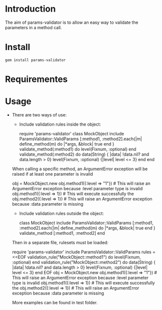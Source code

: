 # Introduction

 The aim of params-validator is to allow an easy way to validate the
parameters in a method call.

# Install

    gem install params-validator

# Requirementes

# Usage

* There are two ways of use:

  * Include validation rules inside the object:

    require 'params-validator'
    class MockObject
      include ParamsValidator::ValidParams
      [:method1, :method2].each{|m|
        define_method(m) do |*args, &block|
          true
        end
      }
      validate_method(:method1) do
        level(Fixnum, :optional)
      end
      validate_method(:method2) do
        data(String) { |data| !data.nil? and data.length > 0}
        level(Fixnum, :optional) {|level| level <= 3}
      end
    end


  When calling a specific method, an ArgumentError exception will be raised if at least one parameter is invalid

    obj = MockObject.new
    obj.method1({:level => "1"})  # This will raise an ArgumentError exception because :level parameter type is invalid
    obj.method1({:level => 1})  # This will execute successfully the
    obj.method2({:level => 1})  # This will raise an ArgumentError exception because :data parameter is missing

  * Include validation rules outside the object:

    class MockObject
      include ParamsValidator::ValidParams
      [:method1, :method2].each{|m|
        define_method(m) do |*args, &block|
          true
        end
      }
      validate_method [:method1, :method2]
    end


  Then in a separate file, rulesets must be loaded:

    require 'params-validator'
    include ParamsValidator::ValidParams
    rules = <<EOF
      validation_rule("MockObject::method1") do
        level(Fixnum, :optional)
      end
      validation_rule("MockObject::method2") do
        data(String) { |data| !data.nil? and data.length > 0}
        level(Fixnum, :optional) {|level| level <= 3}
      end
    EOF
    obj = MockObject.new
    obj.method1({:level => "1"})  # This will raise an ArgumentError exception because :level parameter type is invalid 
    obj.method1({:level => 1})  # This will execute successfully the 
    obj.method2({:level => 1})  # This will raise an ArgumentError exception because :data parameter is missing


  More examples can be found in test folder.

